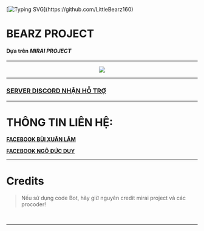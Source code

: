 [![Typing SVG](https://readme-typing-svg.herokuapp.com?color=%2336BCF7&size=25&vCenter=true&height=40&lines=Chào%2C+Tôi+là+Bearz+!;Chào+mừng+đến+với+Github+của+tôi+!;Hãy+xem+qua+Project+của+tôi+!)](https://github.com/LittleBearz160)

# **BEARZ PROJECT**

#### Dựa trên *MIRAI PROJECT*


***

<div align="center" style"border-radius:15px">
  <img src="https://media.discordapp.net/attachments/919968565606637688/935178148524478494/PicsArt_01-22-11.15.16.jpg?width=1025&height=379" style"width: 100%;border-radius:15px">
</div>

***

### [**SERVER DISCORD NHẬN HỖ TRỢ**](https://discord.gg/little-bearz)

***

# THÔNG TIN LIÊN HỆ:

[**FACEBOOK BÙI XUÂN LÂM**](https://www.facebook.com/lil.bearz.zz/)



[**FACEBOOK NGÔ ĐỨC DUY**](https://www.facebook.com/duynguu.0907/)
***
# Credits

> Nếu sử dụng code Bot, hãy giữ nguyên credit mirai project và các procoder!
<br>

***

